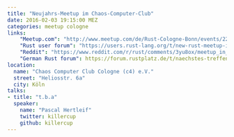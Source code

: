 ```yaml
---
title: "Neujahrs-Meetup im Chaos-Computer-Club"
date: 2016-02-03 19:15:00 MEZ
categories: meetup cologne
links:
    "Meetup.com": "http://www.meetup.com/de/Rust-Cologne-Bonn/events/227534456/"
    "Rust user forum": "https://users.rust-lang.org/t/new-rust-meetup-in-cologne-germany-on-2016-02-03/4110"
    "Reddit": "https://www.reddit.com/r/rust/comments/3yu8ox/meetup_in_cologne_on_wednesday_feb_3rd_2016_715pm/"
    "German Rust forum": https://forum.rustplatz.de/t/naechstes-treffen-in-koeln-3-februar-2016-19-15-im-c4/90
location:
  name: "Chaos Computer Club Cologne (c4) e.V."
  street: "Heliosstr. 6a"
  city: Köln
talks:
- title: "t.b.a"
  speaker:
    name: "Pascal Hertleif"
    twitter: killercup
    github: killercup
---
```

